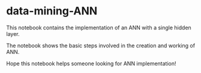 # data-mining-ANN
This notebook contains the implementation of an ANN with a single hidden layer.

The notebook shows the basic steps involved in the creation and working of ANN.

Hope this notebook helps someone looking for ANN implementation!
